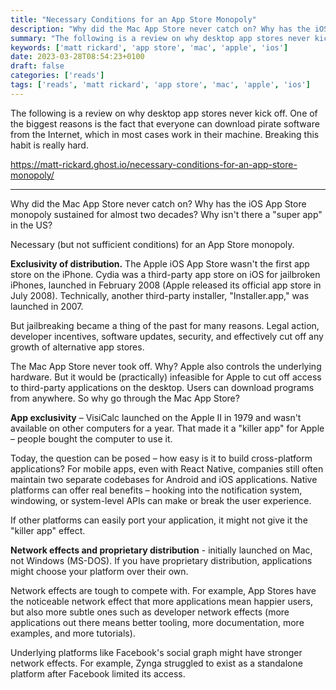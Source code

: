 ```yaml
---
title: "Necessary Conditions for an App Store Monopoly"
description: "Why did the Mac App Store never catch on? Why has the iOS App Store monopoly sustained for almost two decades? Why isn't there a \"super app\" in the US?"
summary: "The following is a review on why desktop app stores never kick off. One of the biggest reasons is the fact that everyone can download pirate software from the Internet, which in most cases work in their machine."
keywords: ['matt rickard', 'app store', 'mac', 'apple', 'ios']
date: 2023-03-28T08:54:23+0100
draft: false
categories: ['reads']
tags: ['reads', 'matt rickard', 'app store', 'mac', 'apple', 'ios']
---
```


The following is a review on why desktop app stores never kick off. One of the biggest reasons is the fact that everyone can download pirate software from the Internet, which in most cases work in their machine. Breaking this habit is really hard.

https://matt-rickard.ghost.io/necessary-conditions-for-an-app-store-monopoly/

---

Why did the Mac App Store never catch on? Why has the iOS App Store monopoly sustained for almost two decades? Why isn't there a "super app" in the US?

Necessary (but not sufficient conditions) for an App Store monopoly.

**Exclusivity of distribution.** The Apple iOS App Store wasn't the first app store on the iPhone. Cydia was a third-party app store on iOS for jailbroken iPhones, launched in February 2008 (Apple released its official app store in July 2008). Technically, another third-party installer, "Installer.app," was launched in 2007.

But jailbreaking became a thing of the past for many reasons. Legal action, developer incentives, software updates, security, and effectively cut off any growth of alternative app stores.

The Mac App Store never took off. Why? Apple also controls the underlying hardware. But it would be (practically) infeasible for Apple to cut off access to third-party applications on the desktop. Users can download programs from anywhere. So why go through the Mac App Store?

**App exclusivity** – VisiCalc launched on the Apple II in 1979 and wasn't available on other computers for a year. That made it a "killer app" for Apple – people bought the computer to use it.

Today, the question can be posed – how easy is it to build cross-platform applications? For mobile apps, even with React Native, companies still often maintain two separate codebases for Android and iOS applications. Native platforms can offer real benefits – hooking into the notification system, windowing, or system-level APIs can make or break the user experience.

If other platforms can easily port your application, it might not give it the "killer app" effect.

**Network effects and proprietary distribution** - initially launched on Mac, not Windows (MS-DOS). If you have proprietary distribution, applications might choose your platform over their own.

Network effects are tough to compete with. For example, App Stores have the noticeable network effect that more applications mean happier users, but also more subtle ones such as developer network effects (more applications out there means better tooling, more documentation, more examples, and more tutorials).

Underlying platforms like Facebook's social graph might have stronger network effects. For example, Zynga struggled to exist as a standalone platform after Facebook limited its access.